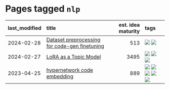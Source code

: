 # Pages tagged `nlp`

|last_modified|title|est. idea maturity|tags
|:---|:---|---:|:---|
|2024-02-28|[Dataset preprocessing for code-gen finetuning](../codegen_preprocessing.md)|513|[![](https://img.shields.io/badge/tag-experimental-82d6e)](../tags/experimental.md) [![](https://img.shields.io/badge/tag-nlp-3c7f53)](../tags/nlp.md)|
|2024-02-27|[LoRA as a Topic Model](../lora_lda.md)|3495|[![](https://img.shields.io/badge/tag-experimental-82d6e)](../tags/experimental.md) [![](https://img.shields.io/badge/tag-finetuning-869cae)](../tags/finetuning.md) [![](https://img.shields.io/badge/tag-nlp-3c7f53)](../tags/nlp.md)|
|2023-04-25|[hypernetwork code embedding](../hypernetwork_embedding_for_code.md)|889|[![](https://img.shields.io/badge/tag-embeddings-539c8)](../tags/embeddings.md) [![](https://img.shields.io/badge/tag-llm-e2ec85)](../tags/llm.md) [![](https://img.shields.io/badge/tag-machinelearning-b61d4d)](../tags/machinelearning.md) [![](https://img.shields.io/badge/tag-models-37db7)](../tags/models.md) [![](https://img.shields.io/badge/tag-nlp-3c7f53)](../tags/nlp.md)|